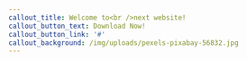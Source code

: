 ```yaml
---
callout_title: Welcome to<br />next website!
callout_button_text: Download Now!
callout_button_link: '#'
callout_background: /img/uploads/pexels-pixabay-56832.jpg
---
```


